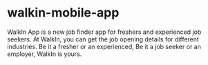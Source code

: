 # walkin-mobile-app
WalkIn App is a new job finder app for freshers and experienced job seekers. At WalkIn, you can get the job opening details for different industries. 
Be it a fresher or an experienced, Be it a job seeker or an employer, WalkIn is yours.


